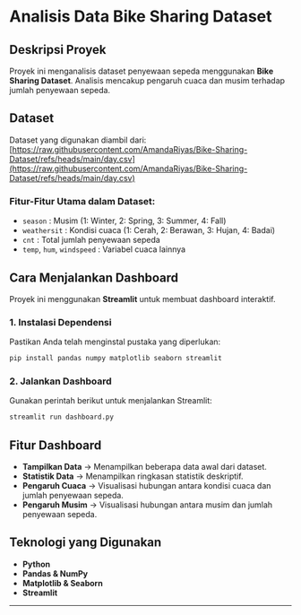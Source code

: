 # Analisis Data Bike Sharing Dataset

## Deskripsi Proyek
Proyek ini menganalisis dataset penyewaan sepeda menggunakan **Bike Sharing Dataset**. Analisis mencakup pengaruh cuaca dan musim terhadap jumlah penyewaan sepeda.

## Dataset
Dataset yang digunakan diambil dari:
[https://raw.githubusercontent.com/AmandaRiyas/Bike-Sharing-Dataset/refs/heads/main/day.csv](https://raw.githubusercontent.com/AmandaRiyas/Bike-Sharing-Dataset/refs/heads/main/day.csv)

### **Fitur-Fitur Utama dalam Dataset:**
- `season` : Musim (1: Winter, 2: Spring, 3: Summer, 4: Fall)
- `weathersit` : Kondisi cuaca (1: Cerah, 2: Berawan, 3: Hujan, 4: Badai)
- `cnt` : Total jumlah penyewaan sepeda
- `temp`, `hum`, `windspeed` : Variabel cuaca lainnya

##  Cara Menjalankan Dashboard
Proyek ini menggunakan **Streamlit** untuk membuat dashboard interaktif.

### **1. Instalasi Dependensi**
Pastikan Anda telah menginstal pustaka yang diperlukan:
```bash
pip install pandas numpy matplotlib seaborn streamlit
```

### **2. Jalankan Dashboard**
Gunakan perintah berikut untuk menjalankan Streamlit:
```bash
streamlit run dashboard.py
```

## Fitur Dashboard
- **Tampilkan Data** → Menampilkan beberapa data awal dari dataset.
- **Statistik Data** → Menampilkan ringkasan statistik deskriptif.
- **Pengaruh Cuaca** → Visualisasi hubungan antara kondisi cuaca dan jumlah penyewaan sepeda.
- **Pengaruh Musim** → Visualisasi hubungan antara musim dan jumlah penyewaan sepeda.

## Teknologi yang Digunakan
- **Python**
- **Pandas & NumPy**
- **Matplotlib & Seaborn**
- **Streamlit**

---

